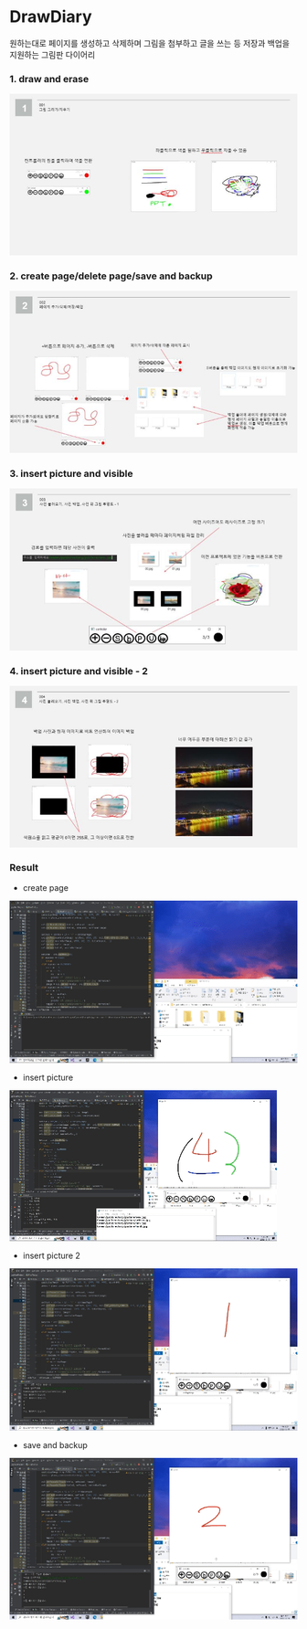 # DrawDiary

원하는대로 페이지를 생성하고 삭제하며 그림을 첨부하고 글을 쓰는 등 저장과 백업을 지원하는 그림판 다이어리


### 1. draw and erase

![DrawErase](https://github.com/keastmin/DrawDiary/blob/main/image/1.JPG)

### 2. create page/delete page/save and backup

![page](https://github.com/keastmin/DrawDiary/blob/main/image/2.JPG)

### 3. insert picture and visible

![image](https://github.com/keastmin/DrawDiary/blob/main/image/3.JPG)

### 4. insert picture and visible - 2

![image2](https://github.com/keastmin/DrawDiary/blob/main/image/4.JPG)


### Result

- create page

![createpage](https://github.com/keastmin/DrawDiary/blob/main/image/createPage.gif)

- insert picture

![insertpicture](https://github.com/keastmin/DrawDiary/blob/main/image/insertPicture.gif)

- insert picture 2

![insertpicture2](https://github.com/keastmin/DrawDiary/blob/main/image/topPicture.gif)

- save and backup

![savebackup](https://github.com/keastmin/DrawDiary/blob/main/image/saveBackup.gif)

